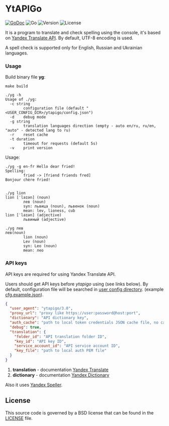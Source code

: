 YtAPIGo
=======

[![GoDoc](https://godoc.org/github.com/z0rr0/ytapigo?status.svg)](https://godoc.org/github.com/z0rr0/ytapigo)
![Go](https://github.com/z0rr0/ytapigo/workflows/Go/badge.svg)
![Version](https://img.shields.io/github/tag/z0rr0/ytapigo.svg)
![License](https://img.shields.io/github/license/z0rr0/ytapigo.svg)

It is a program to translate and check spelling using the console,
it's based on [Yandex Translate API](https://cloud.yandex.com/en/docs/translate/).
By default, UTF-8 encoding is used.

A spell check is supported only for English, Russian and Ukrainian languages.

### Usage

Build binary file **yg**: 

```
make build

./yg -h
Usage of ./yg:
  -c string
        configuration file (default "<USER_CONFIG_DIR>/ytapigo/config.json")
  -d    debug mode
  -g string
        translation languages direction (empty - auto en/ru, ru/en, "auto" - detected lang to ru)
  -r    reset cache
  -t duration
        timeout for requests (default 5s)
  -v    print version
```


Usage:

```
./yg -g en-fr Hello dear fried!  
Spelling: 
        fried -> [friend friends fred]
Bonjour chère fried!


./yg lion
lion [ˈlaɪən] (noun)
        лев (noun)
        syn: львица (noun), львенок (noun)
        mean: lev, lioness, cub
lion [ˈlaɪən] (adjective)
        львиный (adjective)
        
./yg лев 
лев(noun)
        lion (noun)
        Lev (noun)
        syn: Leo (noun)
        mean: лео        
```

### API keys

API keys are required for using Yandex Translate API.

Users should get API keys before *ytapigo* using (see links below).
By default, configuration file will be searched in [user config directory](https://golang.org/pkg/os/#UserConfigDir).
(example [cfg.example.json](https://github.com/z0rr0/ytapigo/blob/master/cfg.example.json)).

```json
{
  "user_agent": "ytapigo/3.0",
  "proxy_url": "proxy like https://user:password@host:port",
  "dictionary": "API dictionary key",
  "auth_cache": "path to local token credentials JSON cache file, no cache if empty",
  "debug": true,
  "translation": {
    "folder_id": "API translation folder ID",
    "key_id": "API key ID",
    "service_account_id": "API service account ID",
    "key_file": "path to local auth PEM file"
  }
}
```

1. **translation** - documentation [Yandex Translate](https://cloud.yandex.com/en/docs/translate/)
2. **dictionary** - documentation [Yandex Dictionary](https://tech.yandex.com/dictionary/)

Also it uses [Yandex Speller](http://api.yandex.ru/speller/).

## License

This source code is governed by a BSD license 
that can be found in the [LICENSE](https://github.com/z0rr0/ytapigo/blob/master/LICENSE) file.
